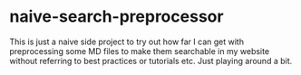 # naive-search-preprocessor
This is just a naive side project to try out how far I can get with preprocessing some MD files to make them searchable in my website without referring to best practices or tutorials etc. Just playing around a bit.
